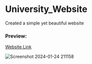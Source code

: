 # University_Website
<p>Created a simple yet beautiful website</p>
<h3>Preview:</h3>
<a href='https://wcarl12.github.io/University_Website/'>Website Link</a>
<br>

![Screenshot 2024-01-24 211158](https://github.com/WCARL12/University_Website/assets/139624156/e79d1867-eaff-4b79-9f86-a6de4fd444fd)
